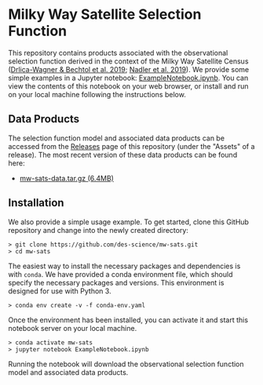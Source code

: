 # Milky Way Satellite Selection Function

This repository contains products associated with the observational selection function derived in the context of the Milky Way Satellite Census ([Drlica-Wagner & Bechtol et al. 2019](...); [Nadler et al. 2019](...)). We provide some simple examples in a Jupyter notebook: [ExampleNotebook.ipynb](ExampleNotebook.ipynb). You can view the contents of this notebook on your web browser, or install and run on your local machine following the instructions below.

## Data Products

The selection function model and associated data products can be accessed from the [Releases](../../releases) page of this repository (under the "Assets" of a release). The most recent version of these data products can be found here:

* [mw-sats-data.tar.gz (6.4MB)](https://github.com/des-science/mw-sats/releases/download/v0.2/mw-sats-data.tar.gz)

## Installation

We also provide a simple usage example. To get started, clone this GitHub repository and change into the newly created directory:

```
> git clone https://github.com/des-science/mw-sats.git
> cd mw-sats
```

The easiest way to install the necessary packages and dependencies is with `conda`. We have provided a conda environment file, which should specify the necessary packages and versions. This environment is designed for use with Python 3.

```
> conda env create -v -f conda-env.yaml
```

Once the environment has been installed, you can activate it and start this notebook server on your local machine.

```
> conda activate mw-sats
> jupyter notebook ExampleNotebook.ipynb
```

Running the notebook will download the observational selection function model and associated data products.
